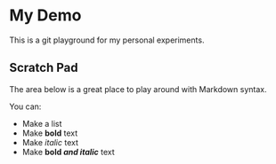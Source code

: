 ﻿My Demo
=======

This is a git playground for my personal experiments.

Scratch Pad
-----------

The area below is a great place to play around with Markdown syntax.

You can:

- Make a list
- Make **bold** text
- Make *italic* text
- Make **bold *and italic*** text
